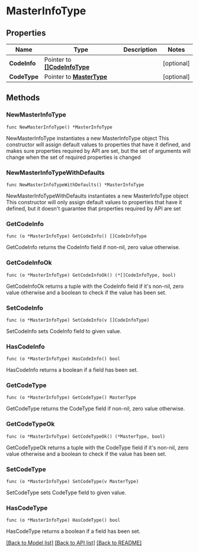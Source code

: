 # MasterInfoType

## Properties

Name | Type | Description | Notes
------------ | ------------- | ------------- | -------------
**CodeInfo** | Pointer to [**[]CodeInfoType**](CodeInfoType.md) |  | [optional] 
**CodeType** | Pointer to [**MasterType**](MasterType.md) |  | [optional] 

## Methods

### NewMasterInfoType

`func NewMasterInfoType() *MasterInfoType`

NewMasterInfoType instantiates a new MasterInfoType object
This constructor will assign default values to properties that have it defined,
and makes sure properties required by API are set, but the set of arguments
will change when the set of required properties is changed

### NewMasterInfoTypeWithDefaults

`func NewMasterInfoTypeWithDefaults() *MasterInfoType`

NewMasterInfoTypeWithDefaults instantiates a new MasterInfoType object
This constructor will only assign default values to properties that have it defined,
but it doesn't guarantee that properties required by API are set

### GetCodeInfo

`func (o *MasterInfoType) GetCodeInfo() []CodeInfoType`

GetCodeInfo returns the CodeInfo field if non-nil, zero value otherwise.

### GetCodeInfoOk

`func (o *MasterInfoType) GetCodeInfoOk() (*[]CodeInfoType, bool)`

GetCodeInfoOk returns a tuple with the CodeInfo field if it's non-nil, zero value otherwise
and a boolean to check if the value has been set.

### SetCodeInfo

`func (o *MasterInfoType) SetCodeInfo(v []CodeInfoType)`

SetCodeInfo sets CodeInfo field to given value.

### HasCodeInfo

`func (o *MasterInfoType) HasCodeInfo() bool`

HasCodeInfo returns a boolean if a field has been set.

### GetCodeType

`func (o *MasterInfoType) GetCodeType() MasterType`

GetCodeType returns the CodeType field if non-nil, zero value otherwise.

### GetCodeTypeOk

`func (o *MasterInfoType) GetCodeTypeOk() (*MasterType, bool)`

GetCodeTypeOk returns a tuple with the CodeType field if it's non-nil, zero value otherwise
and a boolean to check if the value has been set.

### SetCodeType

`func (o *MasterInfoType) SetCodeType(v MasterType)`

SetCodeType sets CodeType field to given value.

### HasCodeType

`func (o *MasterInfoType) HasCodeType() bool`

HasCodeType returns a boolean if a field has been set.


[[Back to Model list]](../README.md#documentation-for-models) [[Back to API list]](../README.md#documentation-for-api-endpoints) [[Back to README]](../README.md)


